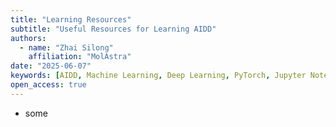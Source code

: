 ```yaml
---
title: "Learning Resources"
subtitle: "Useful Resources for Learning AIDD"
authors:
  - name: "Zhai Silong"
    affiliation: "MolAstra"
date: "2025-06-07"
keywords: [AIDD, Machine Learning, Deep Learning, PyTorch, Jupyter Notebook, Tutorial]
open_access: true
---
```


- some
